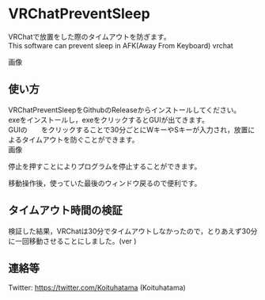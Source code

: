 # VRChatPreventSleep
VRChatで放置をした際のタイムアウトを防ぎます。  
This software can prevent sleep in AFK(Away From Keyboard) vrchat  

画像


## 使い方
VRChatPreventSleepをGithubのReleaseからインストールしてください。  
exeをインストールし，exeをクリックするとGUIが出てきます。  
GUIの　　をクリックすることで30分ごとにWキーやSキーが入力され，放置によるタイムアウトを防ぐことができます。  
  画像
  
停止を押すことによりプログラムを停止することができます。

移動操作後，使っていた最後のウィンドウ戻るので便利です。  

## タイムアウト時間の検証
検証した結果，VRChatは30分でタイムアウトしなかったので，とりあえず30分に一回移動させることにしました。(ver  )  


## 連絡等
Twitter: https://twitter.com/Koituhatama (Koituhatama)  

